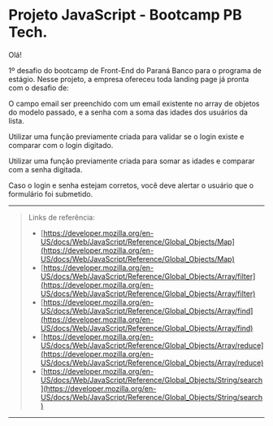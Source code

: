 # Projeto JavaScript - Bootcamp PB Tech. 

Olá!

1º desafio do bootcamp de Front-End do Paraná Banco para o programa de estágio. Nesse projeto, a empresa ofereceu toda landing page já pronta com o desafio de:

O campo email ser preenchido com um  email existente no array de objetos do modelo passado, e a senha com a soma das idades dos usuários da lista.

Utilizar uma função previamente criada para validar se o login existe e comparar com o login digitado.

Utilizar uma função previamente criada para somar as idades e comparar com a senha digitada.

Caso o login e senha estejam corretos, você deve alertar o usuário que o formulário foi submetido.

---

> Links de referência:
>
> - [https://developer.mozilla.org/en-US/docs/Web/JavaScript/Reference/Global_Objects/Map](https://developer.mozilla.org/en-US/docs/Web/JavaScript/Reference/Global_Objects/Map)
> - [https://developer.mozilla.org/en-US/docs/Web/JavaScript/Reference/Global_Objects/Array/filter](https://developer.mozilla.org/en-US/docs/Web/JavaScript/Reference/Global_Objects/Array/filter)
> - [https://developer.mozilla.org/en-US/docs/Web/JavaScript/Reference/Global_Objects/Array/find](https://developer.mozilla.org/en-US/docs/Web/JavaScript/Reference/Global_Objects/Array/find)
> - [https://developer.mozilla.org/en-US/docs/Web/JavaScript/Reference/Global_Objects/Array/reduce](https://developer.mozilla.org/en-US/docs/Web/JavaScript/Reference/Global_Objects/Array/reduce)
> - [https://developer.mozilla.org/en-US/docs/Web/JavaScript/Reference/Global_Objects/String/search](https://developer.mozilla.org/en-US/docs/Web/JavaScript/Reference/Global_Objects/String/search)

---
